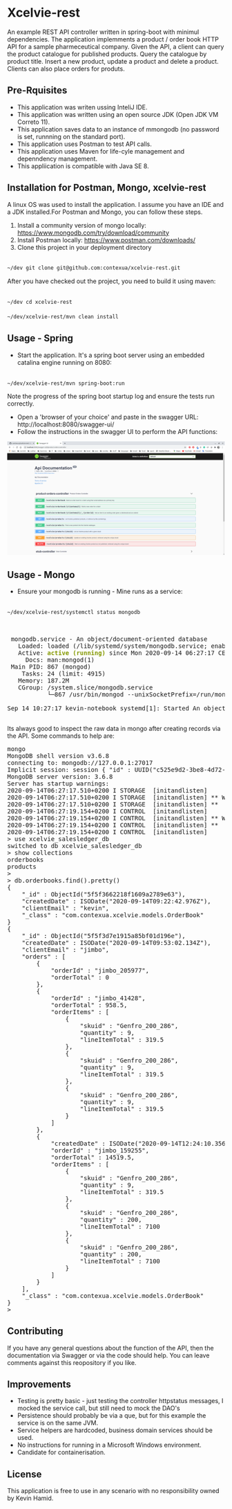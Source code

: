 # Xcelvie-rest

An example REST API controller written in spring-boot with minimul dependencies. The application implemments a product / order book HTTP API for a sample pharmeceutical company. Given the API, a client can query the product catalogue for published products. Query the catalogue by product title. Insert a new product, update a product and delete a product.
Clients can also place orders for produts.

## Pre-Rquisites

* This application was writen ussing InteliJ IDE.
* This application was written using an open source JDK (Open JDK VM Correto 11).
* This application saves data to an instance of mmongodb (no password is set, runnning on the standard port).
* This application uses Postman to test API calls.
* This application uses Maven for life-cyle management and depenndency management.
* This appliication is compatible with Java SE 8.

## Installation for Postman, Mongo, xcelvie-rest

A linux OS was used to install the application. I assume you have an IDE and a JDK installed.For Postman and Mongo, you can follow these steps. 

1. Install a community version of mongo locally: https://www.mongodb.com/try/download/community
2. Install Postman locally: https://www.postman.com/downloads/ 
3. Clone this project in your deployment directory

```bash

~/dev git clone git@github.com:contexua/xcelvie-rest.git

```

After you have checked out the project, you need to build it using maven:

```bash

~/dev cd xcelvie-rest

~/dev/xcelvie-rest/mvn clean install

```


## Usage - Spring



* Start the application. It's a spring boot server using an embedded catalina engine running on 8080:

```bash

~/dev/xcelvie-rest/mvn spring-boot:run

```
Note the progress of the spring boot startup log and ensure the tests run correctly.

* Open a 'browser of your choice' and paste in the swagger URL: http://localhost:8080/swagger-ui/
* Follow the instructions in the swagger UI to perform the API functions:


![an image of swagger used to acccess the API for xcelvie-rest by kevin hamid.](https://github.com/contexua/xcelvie-rest/blob/master/docs/swagger-image.png)


## Usage - Mongo

* Ensure your mongodb is running - Mine runs as a service:

```bash

~/dev/xcelvie-rest/systemctl status mongodb

```

<pre> 

 mongodb.service - An object/document-oriented database
   Loaded: loaded (/lib/systemd/system/mongodb.service; enabled; vendor preset: enabled)
   Active: <font color="#859900"><b>active (running)</b></font> since Mon 2020-09-14 06:27:17 CEST; 1h 11min ago
     Docs: man:mongod(1)
 Main PID: 867 (mongod)
    Tasks: 24 (limit: 4915)
   Memory: 187.2M
   CGroup: /system.slice/mongodb.service
           └─867 /usr/bin/mongod --unixSocketPrefix=/run/mongodb --config /etc/mongodb.conf

Sep 14 10:27:17 kevin-notebook systemd[1]: Started An object/document-oriented database.

</pre>


Its always good to inspect the raw data in mongo after creating records via the API. Some commands to help are:

<pre>mongo
MongoDB shell version v3.6.8
connecting to: mongodb://127.0.0.1:27017
Implicit session: session { &quot;id&quot; : UUID(&quot;c525e9d2-3be8-4d72-a812-b26f5342594f&quot;) }
MongoDB server version: 3.6.8
Server has startup warnings: 
2020-09-14T06:27:17.510+0200 I STORAGE  [initandlisten] 
2020-09-14T06:27:17.510+0200 I STORAGE  [initandlisten] ** WARNING: Using the XFS filesystem is strongly recommended with the WiredTiger storage engine
2020-09-14T06:27:17.510+0200 I STORAGE  [initandlisten] **          See http://dochub.mongodb.org/core/prodnotes-filesystem
2020-09-14T06:27:19.154+0200 I CONTROL  [initandlisten] 
2020-09-14T06:27:19.154+0200 I CONTROL  [initandlisten] ** WARNING: Access control is not enabled for the database.
2020-09-14T06:27:19.154+0200 I CONTROL  [initandlisten] **          Read and write access to data and configuration is unrestricted.
2020-09-14T06:27:19.154+0200 I CONTROL  [initandlisten] 
&gt; use xcelvie_salesledger_db
switched to db xcelvie_salesledger_db
&gt; show collections
orderbooks
products
&gt; 
&gt; db.orderbooks.find().pretty()
{
	&quot;_id&quot; : ObjectId(&quot;5f5f3662218f1609a2789e63&quot;),
	&quot;createdDate&quot; : ISODate(&quot;2020-09-14T09:22:42.976Z&quot;),
	&quot;clientEmail&quot; : &quot;kevin&quot;,
	&quot;_class&quot; : &quot;com.contexua.xcelvie.models.OrderBook&quot;
}
{
	&quot;_id&quot; : ObjectId(&quot;5f5f3d7e1915a85bf01d196e&quot;),
	&quot;createdDate&quot; : ISODate(&quot;2020-09-14T09:53:02.134Z&quot;),
	&quot;clientEmail&quot; : &quot;jimbo&quot;,
	&quot;orders&quot; : [
		{
			&quot;orderId&quot; : &quot;jimbo_205977&quot;,
			&quot;orderTotal&quot; : 0
		},
		{
			&quot;orderId&quot; : &quot;jimbo_41428&quot;,
			&quot;orderTotal&quot; : 958.5,
			&quot;orderItems&quot; : [
				{
					&quot;skuid&quot; : &quot;Genfro_200_286&quot;,
					&quot;quantity&quot; : 9,
					&quot;lineItemTotal&quot; : 319.5
				},
				{
					&quot;skuid&quot; : &quot;Genfro_200_286&quot;,
					&quot;quantity&quot; : 9,
					&quot;lineItemTotal&quot; : 319.5
				},
				{
					&quot;skuid&quot; : &quot;Genfro_200_286&quot;,
					&quot;quantity&quot; : 9,
					&quot;lineItemTotal&quot; : 319.5
				}
			]
		},
		{
			&quot;createdDate&quot; : ISODate(&quot;2020-09-14T12:24:10.356Z&quot;),
			&quot;orderId&quot; : &quot;jimbo_159255&quot;,
			&quot;orderTotal&quot; : 14519.5,
			&quot;orderItems&quot; : [
				{
					&quot;skuid&quot; : &quot;Genfro_200_286&quot;,
					&quot;quantity&quot; : 9,
					&quot;lineItemTotal&quot; : 319.5
				},
				{
					&quot;skuid&quot; : &quot;Genfro_200_286&quot;,
					&quot;quantity&quot; : 200,
					&quot;lineItemTotal&quot; : 7100
				},
				{
					&quot;skuid&quot; : &quot;Genfro_200_286&quot;,
					&quot;quantity&quot; : 200,
					&quot;lineItemTotal&quot; : 7100
				}
			]
		}
	],
	&quot;_class&quot; : &quot;com.contexua.xcelvie.models.OrderBook&quot;
}
&gt; 
</pre>


## Contributing

If you have any general questions about the function of the API, then the documentation via Swagger or via the code should help. You can leave comments against this reopository if you like.

## Improvements

* Testing is pretty basic - just testing the controller httpstatus messages, I mocked the service call, but still need to mock the DAO's
* Persistence should probably be via a que, but for this example the service is on the same JVM.
* Service helpers are hardcoded, business domain services should be used.
* No instructions for running in a Microsoft Windows environment.
* Candidate for containerisation.

## License
This application is free to use in any scenario with no responsibility owned by Kevin Hamid.

